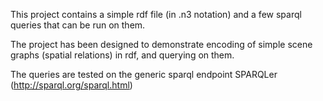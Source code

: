 This project contains a simple rdf file (in .n3 notation) and a few sparql queries that can be run on them.

The project has been designed to demonstrate encoding of simple scene graphs (spatial relations) in rdf, and querying on them.

The queries are tested on the generic sparql endpoint SPARQLer (http://sparql.org/sparql.html)
